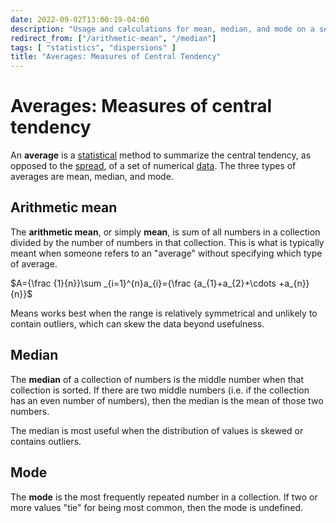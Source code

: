 ```yaml
---
date: 2022-09-02T13:00:19-04:00
description: "Usage and calculations for mean, median, and mode on a set of numbers"
redirect_from: ["/arithmetic-mean", "/median"]
tags: [ "statistics", "dispersions" ]
title: "Averages: Measures of Central Tendency"
---
```


# Averages: Measures of central tendency

An **average** is a [statistical](statistics.md) method to summarize the central tendency, as opposed to the [spread](dispersions.md), of a set of numerical [data](data.md). The three types of averages are mean, median, and mode.

## Arithmetic mean

The **arithmetic mean**, or simply **mean**, is sum of all numbers in a collection divided by the number of numbers in that collection. This is what is typically meant when someone refers to an "average" without specifying which type of average.

$A={\frac {1}{n}}\sum _{i=1}^{n}a_{i}={\frac {a_{1}+a_{2}+\cdots +a_{n}}{n}}$

Means works best when the range is relatively symmetrical and unlikely to contain outliers, which can skew the data beyond usefulness.

## Median

The **median** of a collection of numbers is the middle number when that collection is sorted. If there are two middle numbers (i.e. if the collection has an even number of numbers), then the median is the mean of those two numbers.

The median is most useful when the distribution of values is skewed or contains outliers.

## Mode

The **mode** is the most frequently repeated number in a collection. If two or more values "tie" for being most common, then the mode is undefined.
